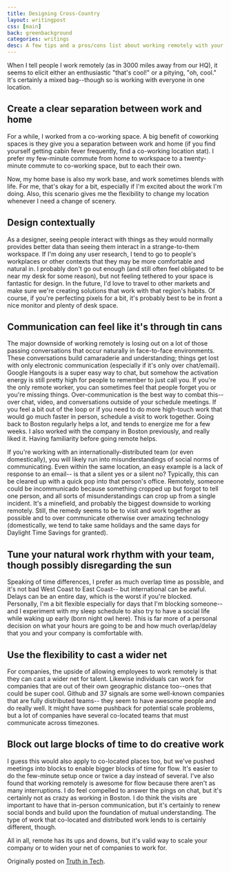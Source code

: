 ```yaml
---
title: Designing Cross-Country
layout: writingpost
css: [main]
back: greenbackground
categories: writings
desc: A few tips and a pros/cons list about working remotely with your development team as a UX designer.
---
```

When I tell people I work remotely (as in 3000 miles away from our HQ), it seems to elicit either an enthusiastic "that's cool!" or a pitying, "oh, cool." It's certainly a mixed bag--though so is working with everyone in one location. 

## Create a clear separation between work and home

For a while, I worked from a co-working space. A big benefit of coworking spaces is they give you a separation between work and home (if you find yourself getting cabin fever frequently, find a co-working location stat). I prefer my few-minute commute from home to workspace to a twenty-minute commute to co-working space, but to each their own.

Now, my home base is also my work base, and work sometimes blends with life. For me, that's okay for a bit, especially if I'm excited about the work I'm doing. Also, this scenario gives me the flexibility to change my location whenever I need a change of scenery.

## Design contextually

As a designer, seeing people interact with things as they would normally provides better data than seeing them interact in a strange-to-them workspace. If I'm doing any user research, I tend to go to people's workplaces or other contexts that they may be more comfortable and natural in. I probably don't go out enough (and still often feel obligated to be near my desk for some reason), but not feeling tethered to your space is fantastic for design. In the future, I'd love to travel to other markets and make sure we're creating solutions that work with that region's habits. Of course, if you're perfecting pixels for a bit, it's probably best to be in front a nice monitor and plenty of desk space.

## Communication can feel like it's through tin cans

The major downside of working remotely is losing out on a lot of those passing conversations that occur naturally in face-to-face environments. These conversations build camaraderie and understanding; things get lost with only electronic communication (especially if it's only over chat/email). Google Hangouts is a super easy way to chat, but somehow the activation energy is still pretty high for people to remember to just call you. If you're the only remote worker, you can sometimes feel that people forget you or you're missing things. Over-communication is the best way to combat this-- over chat, video, and conversations outside of your schedule meetings. If you feel a bit out of the loop or if you need to do more high-touch work that would go much faster in person, schedule a visit to work together. Going back to Boston regularly helps a lot, and tends to energize me for a few weeks. I also worked with the company in Boston previously, and really liked it. Having familiarity before going remote helps. 

If you're working with an internationally-distributed team (or even domestically), you will likely run into misunderstandings of social norms of communicating. Even within the same location, an easy example is a lack of response to an email-- is that a silent yes or a silent no? Typically, this can be cleared up with a quick pop into that person's office. Remotely, someone could be incommunicado because something cropped up but forgot to tell one person, and all sorts of misunderstandings can crop up from a single incident. It's a minefield, and probably the biggest downside to working remotely. Still, the remedy seems to be to visit and work together as possible and to over communicate otherwise over amazing technology (domestically, we tend to take same holidays and the same days for Daylight Time Savings for granted).

## Tune your natural work rhythm with your team, though possibly disregarding the sun

Speaking of time differences, I prefer as much overlap time as possible, and it's not bad West Coast to East Coast-- but international can be awful. Delays can be an entire day, which is the worst if you're blocked. Personally, I'm a bit flexible especially for days that I'm blocking someone-- and I experiment with my sleep schedule to also try to have a social life while waking up early (born night owl here). This is far more of a personal decision on what your hours are going to be and how much overlap/delay that you and your company is comfortable with.

 
## Use the flexibility to cast a wider net

For companies, the upside of allowing employees to work remotely is that they can cast a wider net for talent. Likewise individuals can work for companies that are out of their own geographic distance too--ones that could be super cool. Github and 37 signals are some well-known companies that are fully distributed teams-- they seem to have awesome people and do really well. It might have some pushback for potential scale problems, but a lot of companies have several co-located teams that must communicate across timezones. 

## Block out large blocks of time to do creative work

I guess this would also apply to co-located places too, but we've pushed meetings into blocks to enable bigger blocks of time for flow. It's easier to do the few-minute setup once or twice a day instead of several. I've also found that working remotely is awesome for flow because there aren't as many interruptions. I do feel compelled to answer the pings on chat, but it's certainly not as crazy as working in Boston. I do think the visits are important to have that in-person communication, but it's certainly to renew social bonds and build upon the foundation of mutual understanding. The type of work that co-located and distributed work lends to is certainly different, though.

All in all, remote has its ups and downs, but it's valid way to scale your company or to widen your net of companies to work for.

Originally posted on <a href="http://skimbox.co/truth-in-tech/designing-cross-country">Truth in Tech</a>.